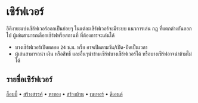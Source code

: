 # เซิร์ฟเวอร์

อิคิงายะแบ่งเซิร์ฟเวอร์ออกเป็นย่อยๆ ในแต่ละเซิร์ฟเวอร์จะมีระบบ แนวการเล่น กฎ ที่แตกต่างกันออกไป
ผู้เล่นสามารถเลือกเซิร์ฟหรือสถานที่ ที่ต้องการจะเล่นได้ 
- บางเซิร์ฟเวอร์เปิดตลอด `24` ช.ม. หรือ อาจเปิดตามวัน/เปิด-ปิดเป็นเวลา
- ผู้เล่นสามารถนำ เงิน หรือสิทธิ์ และอื่นๆนำข้ามเซิร์ฟบางเซิร์ฟเวอร์ได้ หรือบางเซิร์ฟอาจนำข้ามไม่ได้

## รายชื่อเซิร์ฟเวอร์ 
[ล็อบบี้](/wiki/servers/lobby) • [สร้างสรรค์](/wiki/servers/creative) • [หาของ](/wiki/servers) • [สร้างบ้าน](/wiki/servers) • [เนเทอร์](/wiki/servers/nether) • [ดิเอนด์](/wiki/servers/the-end)
